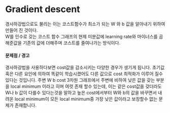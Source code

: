 # Gradient descent
경사하강법으로도 불리는 이는 코스트함수가 최소가 되는 W 와 b 값을 알아내기 위하여 만들어 진 것이다.  
W를 인수로 갖는 코스트 함수 그래프의 현제 미분값에 learning rate와 마이너스를 곱해준값을 기존의 값에 더해주며 코스트를 줄여나가는 방식이다.  

#### 문제점 / 경고
경사하강법을 사용하다보면 cost값을 감소시키는 다양한 경우가 생기게 됩니다. 초기값 혹은 다른 요인에 의하여 똑같이 학습시켰어도 다른 값으로 cost 최적화가 이루어 질수 있다는 것입니다. 
주변 W b cost 3차원 그래프에서 주변에 비하여 낮은 값을 갖는 부분을 local minimum 이라고 히며 여럿 존재 할수 있는데, 이는 같은 cost값을 갖더라도 W나 b 값이 다를수 있다는것을 말하고
높은 cost에서부터 W와 b의 값을 바꾸면서 내려온 local minimum이 모든 local minimum중 가장 낮은 값이라고 보장할수 없는 문제가 존재합니다.